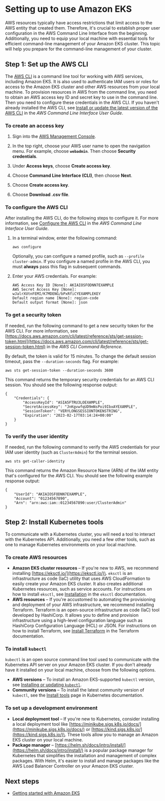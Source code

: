 # Setting up to use Amazon EKS<a name="setting-up"></a>

AWS resources typically have access restrictions that limit access to the AWS entity that created them\. Therefore, it's crucial to establish proper user configuration in the AWS Command Line Interface from the beginning\. Additionally, you need to equip your local machine with essential tools for efficient command\-line management of your Amazon EKS cluster\. This topic will help you prepare for the command\-line management of your cluster\.

## Step 1: Set up the AWS CLI<a name="setup-awscli"></a>

The [AWS CLI](http://aws.amazon.com/cli/) is a command line tool for working with AWS services, including Amazon EKS\. It is also used to authenticate IAM users or roles for access to the Amazon EKS cluster and other AWS resources from your local machine\. To provision resources in AWS from the command line, you need to obtain an AWS access key ID and secret key to use in the command line\. Then you need to configure these credentials in the AWS CLI\. If you haven't already installed the AWS CLI, see [Install or update the latest version of the AWS CLI](https://docs.aws.amazon.com/cli/latest/userguide/cli-chap-install.html) in the *AWS Command Line Interface User Guide*\.

### To create an access key<a name="create-access-key"></a>

1. Sign into the [AWS Management Console](https://console.aws.amazon.com/)\.

1. In the top right, choose your AWS user name to open the navigation menu\. For example, choose **`webadmin`**\. Then choose **Security credentials**\.

1. Under **Access keys**, choose **Create access key**\.

1. Choose **Command Line Interface \(CLI\)**, then choose **Next**\.

1. Choose **Create access key**\.

1. Choose **Download \.csv file**\.

### To configure the AWS CLI<a name="configure-cli"></a>

After installing the AWS CLI, do the following steps to configure it\. For more information, see [Configure the AWS CLI](https://docs.aws.amazon.com/cli/latest/userguide/cli-chap-configure.html) in the *AWS Command Line Interface User Guide*\.

1. In a terminal window, enter the following command:

   ```
   aws configure
   ```

   Optionally, you can configure a named profile, such as `--profile cluster-admin`\. If you configure a named profile in the AWS CLI, you must **always** pass this flag in subsequent commands\.

1. Enter your AWS credentials\. For example:

   ```
   AWS Access Key ID [None]: AKIAIOSFODNN7EXAMPLE
   AWS Secret Access Key [None]: wJalrXUtnFEMI/K7MDENG/bPxRfiCYEXAMPLEKEY
   Default region name [None]: region-code
   Default output format [None]: json
   ```

### To get a security token<a name="get-security-token"></a>

If needed, run the following command to get a new security token for the AWS CLI\. For more information, see [https://docs.aws.amazon.com/cli/latest/reference/sts/get-session-token.html](https://docs.aws.amazon.com/cli/latest/reference/sts/get-session-token.html) in the *AWS CLI Command Reference*\.

By default, the token is valid for 15 minutes\. To change the default session timeout, pass the `--duration-seconds` flag\. For example:

```
aws sts get-session-token --duration-seconds 3600
```

This command returns the temporary security credentials for an AWS CLI session\. You should see the following response output:

```
{
    "Credentials": {
        "AccessKeyId": "ASIA5FTRU3LOEXAMPLE",
        "SecretAccessKey": "JnKgvwfqUD9mNsPoi9IbxAYEXAMPLE",
        "SessionToken": "VERYLONGSESSIONTOKENSTRING",
        "Expiration": "2023-02-17T03:14:24+00:00"
    }
}
```

### To verify the user identity<a name="verify-user-id"></a>

If needed, run the following command to verify the AWS credentials for your IAM user identity \(such as `ClusterAdmin`\) for the terminal session\.

```
aws sts get-caller-identity
```

This command returns the Amazon Resource Name \(ARN\) of the IAM entity that's configured for the AWS CLI\. You should see the following example response output:

```
{
    "UserId": "AKIAIOSFODNN7EXAMPLE",
    "Account": "01234567890",
    "Arn": "arn:aws:iam::01234567890:user/ClusterAdmin"
}
```

## Step 2: Install Kubernetes tools<a name="setup-tools"></a>

To communicate with a Kubernetes cluster, you will need a tool to interact with the Kubernetes API\. Additionally, you need a few other tools, such as one to manage Kubernetes environments on your local machine\.

### To create AWS resources<a name="create-resources"></a>
+ **Amazon EKS cluster resources** – If you're new to AWS, we recommend installing [https://eksctl.io/](https://eksctl.io/)\. `eksctl` is an infrastructure as code \(IaC\) utility that uses AWS CloudFormation to easily create your Amazon EKS cluster\. It also creates additional Kubernetes resources, such as service accounts\. For instructions on how to install `eksctl`, see [Installation](https://eksctl.io/installation/) in the `eksctl` documentation\.
+ **AWS resources** – If you're accustomed to automating the provisioning and deployment of your AWS infrastructure, we recommend installing Terraform\. Terraform is an open\-source infrastructure as code \(IaC\) tool developed by HashiCorp\. It allows you to define and provision infrastructure using a high\-level configuration language such as HashiCorp Configuration Language \(HCL\) or JSON\. For instructions on how to install Terraform, see [Install Terraform](https://developer.hashicorp.com/terraform/tutorials/aws-get-started/install-cli) in the Terraform documentation\.

### To install `kubectl`<a name="setting-up-install-kubectl"></a>

`kubectl` is an open source command line tool used to communicate with the Kubernetes API server on your Amazon EKS cluster\. If you don't already have it installed on your local machine, choose from the following options\.
+ **AWS versions** – To install an Amazon EKS\-supported `kubectl` version, see [Installing or updating `kubectl`](install-kubectl.md)\.
+ **Community versions** – To install the latest community version of `kubectl`, see the [Install tools](https://kubernetes.io/docs/tasks/tools/#kubectl) page in Kubernetes documentation\.

### To set up a development environment<a name="dev-environment"></a>
+ **Local deployment tool** – If you're new to Kubernetes, consider installing a local deployment tool like [https://minikube.sigs.k8s.io/docs/](https://minikube.sigs.k8s.io/docs/) or [https://kind.sigs.k8s.io/](https://kind.sigs.k8s.io/)\. These tools allow you to manage an Amazon EKS cluster on your local machine\.
+ **Package manager** – [https://helm.sh/docs/intro/install/](https://helm.sh/docs/intro/install/) is a popular package manager for Kubernetes that simplifies the installation and management of complex packages\. With Helm, it's easier to install and manage packages like the AWS Load Balancer Controller on your Amazon EKS cluster\.

## Next steps<a name="setting-up-next-steps"></a>
+ [Getting started with Amazon EKS](getting-started.md)